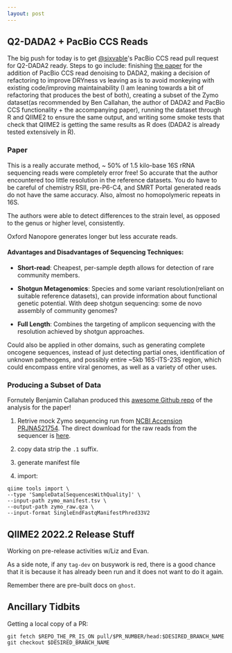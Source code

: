 ```yaml
---
layout: post
---
```


## Q2-DADA2 + PacBio CCS Reads

The big push for today is to get
[@sixvable](https://github.com/qiime2/q2-dada2/pull/135)'s PacBio CCS read
pull request for Q2-DADA2 ready. Steps to go include: finishing [the
paper](https://academic.oup.com/nar/article/47/18/e103/5527971?login=false)
for the addition of PacBio CCS read denoising to DADA2, making a decision of
    refactoring to improve DRYness vs leaving as is to avoid monkeying with
    existing code/improving maintainability (I am leaning towards a bit of
    refactoring that produces the best of both), creating a subset of the Zymo
    dataset(as recommended by Ben Callahan, the author of DADA2 and PacBio CCS
    functionality + the accompanying paper), running the dataset through R and
    QIIME2 to ensure the same output, and writing some smoke tests that check
    that QIIME2 is getting the same results as R does (DADA2 is already tested
    extensively in R).

### Paper

This is a really accurate method, ~ 50% of 1.5 kilo-base 16S rRNA sequencing
reads were completely error free! So accurate that the author encountered too
little resolution in the reference datasets. You do have to be careful of
chemistry RSII, pre-P6-C4, and SMRT Portal generated reads do not have the
same accuracy. Also, almost no homopolymeric repeats in 16S.

The authors were able to detect differences to the strain level, as opposed to
the genus or higher level, consistently.

Oxford Nanopore generates longer but less accurate reads.

#### Advantages and Disadvantages of Sequencing Techniques:
- __Short-read__: Cheapest, per-sample depth allows for detection of rare
  community members.

- __Shotgun Metagenomics__: Species and some variant resolution(reliant on
  suitable reference datasets), can provide information
  about functional genetic potential. With deep shotgun sequencing: some
  de novo assembly of community genomes?

- __Full Length__: Combines the targeting of amplicon sequencing with the
  resolution achieved by shotgun approaches.

Could also be applied in other domains, such as generating complete oncogene
sequences, instead of just detecting partial ones, identification of unknown
patheogens, and possibly entire ~5kb 16S-ITS-23S region, which could encompass
entire viral genomes, as well as a variety of other uses.

### Producing a Subset of Data

Fornutely Benjamin Callahan produced this [awesome Github
repo](https://github.com/benjjneb/LRASManuscript) of the analysis for the
paper!

1. Retrive mock Zymo sequencing run from [NCBI Accension
   PRJNA521754](https://www.ncbi.nlm.nih.gov/bioproject/?term=PRJNA521754).
   The direct download for the raw reads from the sequencer is
   [here](https://sra-pub-src-1.s3.amazonaws.com/SRR9089357/zymo_CCS_99_9.fastq.gz.1).

2. copy data strip the `.1` suffix.

3. generate manifest file

4. import:

```{bash}
qiime tools import \
--type 'SampleData[SequencesWithQuality]' \
--input-path zymo_manifest.tsv \
--output-path zymo_raw.qza \
--input-format SingleEndFastqManifestPhred33V2
```


## QIIME2 2022.2 Release Stuff

Working on pre-release activities w/Liz and Evan.

As a side note, if any `tag-dev` on busywork is red, there is a good chance
that it is because it has already been run and it does not want to do it
again.

Remember there are pre-built docs on `ghost`.

## Ancillary Tidbits

Getting a local copy of a PR:

```
git fetch $REPO_THE_PR_IS_ON pull/$PR_NUMBER/head:$DESIRED_BRANCH_NAME
git checkout $DESIRED_BRANCH_NAME
```
